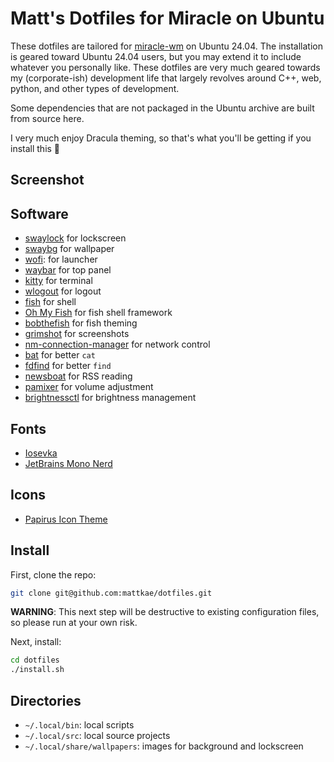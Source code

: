# Matt's Dotfiles for Miracle on Ubuntu
These dotfiles are tailored for [miracle-wm](https://github.com/miracle-wm-org/miracle-wm)
on Ubuntu 24.04. The installation is geared toward Ubuntu 24.04 users, but you may extend
it to include whatever you personally like. These dotfiles are very much geared towards
my (corporate-ish) development life that largely revolves around C++, web, python,
and other types of development.

Some dependencies that are not packaged in the Ubuntu archive are built from
source here.

I very much enjoy Dracula theming, so that's what you'll be getting if you
install this 🧛

## Screenshot

## Software
- [swaylock](https://github.com/swaywm/swaylock) for lockscreen
- [swaybg](https://github.com/swaywm/swaybg) for wallpaper
- [wofi](https://github.com/SimplyCEO/wofi): for launcher
- [waybar](https://github.com/Alexays/Waybar) for top panel
- [kitty](https://sw.kovidgoyal.net/kitty/) for terminal
- [wlogout](https://github.com/ArtsyMacaw/wlogout) for logout
- [fish](https://fishshell.com/) for shell
- [Oh My Fish](https://github.com/oh-my-fish/oh-my-fish) for fish shell framework
- [bobthefish](https://github.com/oh-my-fish/theme-bobthefish) for fish theming
- [grimshot](https://man.archlinux.org/man/grimshot.1.en) for screenshots
- [nm-connection-manager](https://wiki.gnome.org/Projects/NetworkManager) for network control
- [bat](https://github.com/sharkdp/bat) for better `cat`
- [fdfind](https://github.com/sharkdp/fd) for better `find`
- [newsboat](https://github.com/newsboat/newsboat) for RSS reading
- [pamixer](https://github.com/cdemoulins/pamixer) for volume adjustment
- [brightnessctl](https://github.com/Hummer12007/brightnessctl) for brightness management

## Fonts
- [Iosevka](https://github.com/be5invis/Iosevka)
- [JetBrains Mono Nerd](https://github.com/ryanoasis/nerd-fonts)

## Icons
- [Papirus Icon Theme](https://github.com/PapirusDevelopmentTeam/papirus-icon-theme)

## Install
First, clone the repo:
```sh
git clone git@github.com:mattkae/dotfiles.git
```

**WARNING**: This next step will be destructive to existing configuration files,
so please run at your own risk.

Next, install:

```sh
cd dotfiles
./install.sh
```

## Directories
- `~/.local/bin`: local scripts
- `~/.local/src`: local source projects
- `~/.local/share/wallpapers`: images for background and lockscreen

